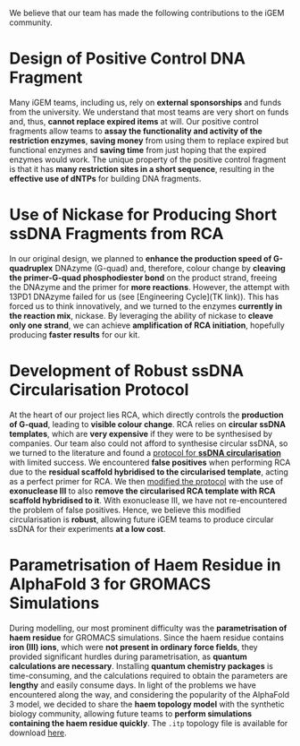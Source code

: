 We believe that our team has made the following contributions to the iGEM community.  

# Design of Positive Control DNA Fragment

Many iGEM teams, including us, rely on **external sponsorships** and funds from the university. We understand that most teams are very short on funds and, thus, **cannot replace expired items** at will. Our positive control fragments allow teams to **assay the functionality and activity of the restriction enzymes**, **saving money** from using them to replace expired but functional enzymes and **saving time** from just hoping that the expired enzymes would work. The unique property of the positive control fragment is that it has **many restriction sites in a short sequence**, resulting in the **effective use of dNTPs** for building DNA fragments.  

# Use of Nickase for Producing Short ssDNA Fragments from RCA

In our original design, we planned to **enhance the production speed of G-quadruplex** DNAzyme (G-quad) and, therefore, colour change by **cleaving the primer-G-quad phosphodiester bond** on the product strand, freeing the DNAzyme and the primer for **more reactions**. However, the attempt with 13PD1 DNAzyme failed for us (see [Engineering Cycle](TK link)). This has forced us to think innovatively, and we turned to the enzymes **currently in the reaction mix**, nickase. By leveraging the ability of nickase to **cleave only one strand**, we can achieve **amplification of RCA initiation**, hopefully producing **faster results** for our kit.  

# Development of Robust ssDNA Circularisation Protocol

At the heart of our project lies RCA, which directly controls the **production of G-quad**, leading to **visible colour change**. RCA relies on **circular ssDNA templates**, which are **very expensive** if they were to be synthesised by companies. Our team also could not afford to synthesise circular ssDNA, so we turned to the literature and found a [protocol for **ssDNA circularisation**](/notebook#entry-p01) with limited success. We encountered **false positives** when performing RCA due to the **residual scaffold hybridised to the circularised template**, acting as a perfect primer for RCA. We then [modified the protocol](/notebook#entry-p08) with the use of **exonuclease III** to also **remove the circularised RCA template with RCA scaffold hybridised to it**. With exonuclease III, we have not re-encountered the problem of false positives. Hence, we believe this modified circularisation is **robust**, allowing future iGEM teams to produce circular ssDNA for their experiments **at a low cost**.  

# Parametrisation of Haem Residue in AlphaFold 3 for GROMACS Simulations

During modelling, our most prominent difficulty was the **parametrisation of haem residue** for GROMACS simulations. Since the haem residue contains **iron (III) ions**, which were **not present in ordinary force fields**, they provided significant hurdles during parametrisation, as **quantum calculations are necessary**. Installing **quantum chemistry packages** is time-consuming, and the calculations required to obtain the parameters are **lengthy** and easily consume days. In light of the problems we have encountered along the way, and considering the popularity of the AlphaFold 3 model, we decided to share the **haem topology model** with the synthetic biology community, allowing future teams to **perform simulations containing the haem residue quickly**. The `.itp` topology file is available for download [here](/resources#parametrised-haem-topology).  